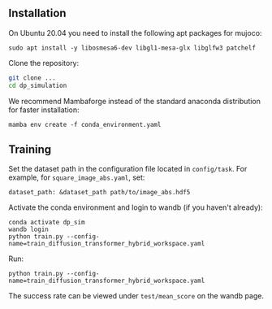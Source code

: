 ## Installation

On Ubuntu 20.04 you need to install the following apt packages for mujoco:
```console
sudo apt install -y libosmesa6-dev libgl1-mesa-glx libglfw3 patchelf
```

Clone the repository:
```bash
git clone ...
cd dp_simulation
```

We recommend Mambaforge instead of the standard anaconda distribution for faster installation: 
```console
mamba env create -f conda_environment.yaml
```

## Training

Set the dataset path in the configuration file located in `config/task`. For example, for `square_image_abs.yaml`, set:
```console
dataset_path: &dataset_path path/to/image_abs.hdf5
```

Activate the conda environment and login to wandb (if you haven't already):
```console
conda activate dp_sim
wandb login
python train.py --config-name=train_diffusion_transformer_hybrid_workspace.yaml
```
Run:
```console
python train.py --config-name=train_diffusion_transformer_hybrid_workspace.yaml
```
The success rate can be viewed under `test/mean_score` on the wandb page.
